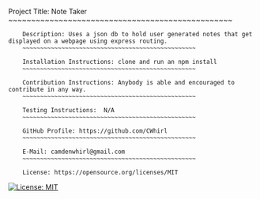 Project Title: Note Taker 
        ~~~~~~~~~~~~~~~~~~~~~~~~~~~~~~~~~~~~~~~~~~~~~~~~~

        Description: Uses a json db to hold user generated notes that get displayed on a webpage using express routing.  
        ~~~~~~~~~~~~~~~~~~~~~~~~~~~~~~~~~~~~~~~~~~~~~~~~~

        Installation Instructions: clone and run an npm install 
        ~~~~~~~~~~~~~~~~~~~~~~~~~~~~~~~~~~~~~~~~~~~~~~~~~

        Contribution Instructions: Anybody is able and encouraged to contribute in any way.
        ~~~~~~~~~~~~~~~~~~~~~~~~~~~~~~~~~~~~~~~~~~~~~~~~~

        Testing Instructions:  N/A
        ~~~~~~~~~~~~~~~~~~~~~~~~~~~~~~~~~~~~~~~~~~~~~~~~~

        GitHub Profile: https://github.com/CWhirl
        ~~~~~~~~~~~~~~~~~~~~~~~~~~~~~~~~~~~~~~~~~~~~~~~~~

        E-Mail: camdenwhirl@gmail.com
        ~~~~~~~~~~~~~~~~~~~~~~~~~~~~~~~~~~~~~~~~~~~~~~~~~

        License: https://opensource.org/licenses/MIT
        

        
[![License: MIT](https://img.shields.io/badge/License-MIT-yellow.svg)](https://opensource.org/licenses/MIT)